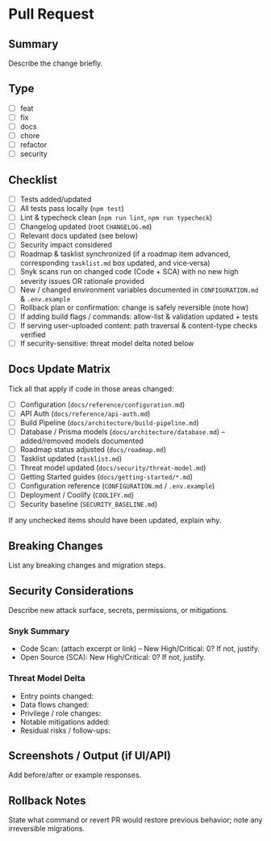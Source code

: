 # Pull Request

## Summary

Describe the change briefly.

## Type

- [ ] feat
- [ ] fix
- [ ] docs
- [ ] chore
- [ ] refactor
- [ ] security

## Checklist

- [ ] Tests added/updated
- [ ] All tests pass locally (`npm test`)
- [ ] Lint & typecheck clean (`npm run lint`, `npm run typecheck`)
- [ ] Changelog updated (root `CHANGELOG.md`)
- [ ] Relevant docs updated (see below)
- [ ] Security impact considered
- [ ] Roadmap & tasklist synchronized (if a roadmap item advanced, corresponding `tasklist.md` box updated, and vice‑versa)
- [ ] Snyk scans run on changed code (Code + SCA) with no new high severity issues OR rationale provided
- [ ] New / changed environment variables documented in `CONFIGURATION.md` & `.env.example`
- [ ] Rollback plan or confirmation: change is safely reversible (note how)
- [ ] If adding build flags / commands: allow-list & validation updated + tests
- [ ] If serving user-uploaded content: path traversal & content-type checks verified
- [ ] If security-sensitive: threat model delta noted below

## Docs Update Matrix

Tick all that apply if code in those areas changed:

- [ ] Configuration (`docs/reference/configuration.md`)
- [ ] API Auth (`docs/reference/api-auth.md`)
- [ ] Build Pipeline (`docs/architecture/build-pipeline.md`)
- [ ] Database / Prisma models (`docs/architecture/database.md`) – added/removed models documented
- [ ] Roadmap status adjusted (`docs/roadmap.md`)
- [ ] Tasklist updated (`tasklist.md`)
- [ ] Threat model updated (`docs/security/threat-model.md`)
- [ ] Getting Started guides (`docs/getting-started/*.md`)
- [ ] Configuration reference (`CONFIGURATION.md` / `.env.example`)
- [ ] Deployment / Coolify (`COOLIFY.md`)
- [ ] Security baseline (`SECURITY_BASELINE.md`)

If any unchecked items should have been updated, explain why.

## Breaking Changes

List any breaking changes and migration steps.

## Security Considerations

Describe new attack surface, secrets, permissions, or mitigations.

### Snyk Summary

- Code Scan: (attach excerpt or link) – New High/Critical: 0? If not, justify.
- Open Source (SCA): New High/Critical: 0? If not, justify.

### Threat Model Delta

- Entry points changed:
- Data flows changed:
- Privilege / role changes:
- Notable mitigations added:
- Residual risks / follow-ups:

## Screenshots / Output (if UI/API)

Add before/after or example responses.

## Rollback Notes

State what command or revert PR would restore previous behavior; note any irreversible migrations.
